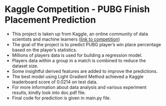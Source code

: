# Kaggle Competition - PUBG Finish Placement Prediction



- This project is taken up from Kaggle, an online community of data scientists and machine learners ([link to competition](https://www.kaggle.com/c/pubg-finish-placement-prediction))
- The goal of the project is to predict PUBG player’s win place percentage based on the player’s statistics.
- Millions of players data is used for building a regression model.
- Players data within a group in a match is combined to reduce the dataset size.
- Some insightful derived features are added to improve the predictions.
- The best model using Light Gradient Method achieved a Kaggle leaderboard score of 0.0214 on test data.
- For more information about data analysis and various experiment results, kindly look into doc.pdf file. 
- Final code for prediction is given in main.py file.